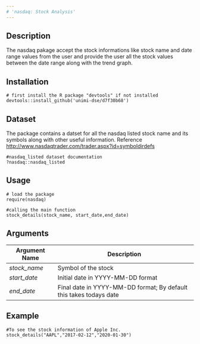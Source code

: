 ```yaml
---
# 'nasdaq: Stock Analysis'
---
```


## Description

The nasdaq pakage accept the stock informations like stock name and date range values from the user and provide the user all the stock values between the date range along with the trend graph.

## Installation
```
# first install the R package "devtools" if not installed
devtools::install_github('unimi-dse/d7f30b68')
```
## Dataset
The package contains a datset for all the nasdaq listed stock name and its symbols along with other useful information. Reference <http://www.nasdaqtrader.com/trader.aspx?id=symboldirdefs>
```
#nasdaq_listed dataset documentation
?nasdaq::nasdaq_listed
```
## Usage
```
# load the package
require(nasdaq)

#calling the main function
stock_details(stock_name, start_date,end_date)
```
## Arguments
Argument Name  | Description
---------------|--------------
*stock_name*   |Symbol of the stock
*start_date*   |Initial date in YYYY-MM-DD format
*end_date*     |Final date in YYYY-MM-DD format; By default this takes todays date

## Example
```
#To see the stock information of Apple Inc.
stock_details("AAPL","2017-02-12","2020-01-30")
```
